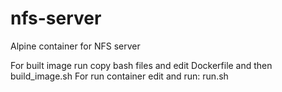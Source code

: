 # nfs-server
Alpine container for NFS server

For built image run copy bash files and edit Dockerfile and then build_image.sh
For run container edit and run: run.sh
